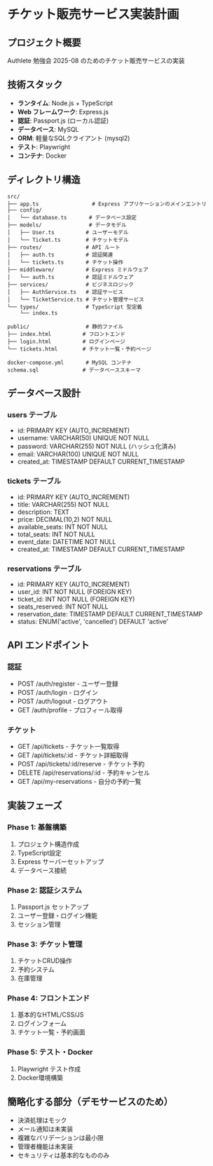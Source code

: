 # チケット販売サービス実装計画

## プロジェクト概要
Authlete 勉強会 2025-08 のためのチケット販売サービスの実装

## 技術スタック
- **ランタイム**: Node.js + TypeScript
- **Web フレームワーク**: Express.js
- **認証**: Passport.js (ローカル認証)
- **データベース**: MySQL
- **ORM**: 軽量なSQLクライアント (mysql2)
- **テスト**: Playwright
- **コンテナ**: Docker

## ディレクトリ構造
```
src/
├── app.ts                 # Express アプリケーションのメインエントリ
├── config/               
│   └── database.ts       # データベース設定
├── models/               # データモデル
│   ├── User.ts          # ユーザーモデル
│   └── Ticket.ts        # チケットモデル
├── routes/              # API ルート
│   ├── auth.ts          # 認証関連
│   └── tickets.ts       # チケット操作
├── middleware/          # Express ミドルウェア
│   └── auth.ts          # 認証ミドルウェア
├── services/            # ビジネスロジック
│   ├── AuthService.ts   # 認証サービス
│   └── TicketService.ts # チケット管理サービス
└── types/               # TypeScript 型定義
    └── index.ts

public/                  # 静的ファイル
├── index.html          # フロントエンド
├── login.html          # ログインページ
└── tickets.html        # チケット一覧・予約ページ

docker-compose.yml       # MySQL コンテナ
schema.sql              # データベーススキーマ
```

## データベース設計

### users テーブル
- id: PRIMARY KEY (AUTO_INCREMENT)
- username: VARCHAR(50) UNIQUE NOT NULL
- password: VARCHAR(255) NOT NULL (ハッシュ化済み)
- email: VARCHAR(100) UNIQUE NOT NULL
- created_at: TIMESTAMP DEFAULT CURRENT_TIMESTAMP

### tickets テーブル
- id: PRIMARY KEY (AUTO_INCREMENT)
- title: VARCHAR(255) NOT NULL
- description: TEXT
- price: DECIMAL(10,2) NOT NULL
- available_seats: INT NOT NULL
- total_seats: INT NOT NULL
- event_date: DATETIME NOT NULL
- created_at: TIMESTAMP DEFAULT CURRENT_TIMESTAMP

### reservations テーブル
- id: PRIMARY KEY (AUTO_INCREMENT)
- user_id: INT NOT NULL (FOREIGN KEY)
- ticket_id: INT NOT NULL (FOREIGN KEY)
- seats_reserved: INT NOT NULL
- reservation_date: TIMESTAMP DEFAULT CURRENT_TIMESTAMP
- status: ENUM('active', 'cancelled') DEFAULT 'active'

## API エンドポイント

### 認証
- POST /auth/register - ユーザー登録
- POST /auth/login - ログイン
- POST /auth/logout - ログアウト
- GET /auth/profile - プロフィール取得

### チケット
- GET /api/tickets - チケット一覧取得
- GET /api/tickets/:id - チケット詳細取得
- POST /api/tickets/:id/reserve - チケット予約
- DELETE /api/reservations/:id - 予約キャンセル
- GET /api/my-reservations - 自分の予約一覧

## 実装フェーズ

### Phase 1: 基盤構築
1. プロジェクト構造作成
2. TypeScript設定
3. Express サーバーセットアップ
4. データベース接続

### Phase 2: 認証システム
1. Passport.js セットアップ
2. ユーザー登録・ログイン機能
3. セッション管理

### Phase 3: チケット管理
1. チケットCRUD操作
2. 予約システム
3. 在庫管理

### Phase 4: フロントエンド
1. 基本的なHTML/CSS/JS
2. ログインフォーム
3. チケット一覧・予約画面

### Phase 5: テスト・Docker
1. Playwright テスト作成
2. Docker環境構築

## 簡略化する部分（デモサービスのため）
- 決済処理はモック
- メール通知は未実装
- 複雑なバリデーションは最小限
- 管理者機能は未実装
- セキュリティは基本的なもののみ
